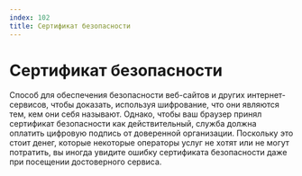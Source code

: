 ```yaml
---
index: 102
title: Сертификат безопасности
---
```

# Сертификат безопасности

Способ для обеспечения безопасности веб-сайтов и других интернет-сервисов, чтобы доказать, используя шифрование, что они являются тем, кем они себя называют. Однако, чтобы ваш браузер принял сертификат безопасности как действительный, служба должна оплатить цифровую подпись от доверенной организации. Поскольку это стоит денег, которые некоторые операторы услуг не хотят или не могут потратить, вы иногда увидите ошибку сертификата безопасности даже при посещении достоверного сервиса.